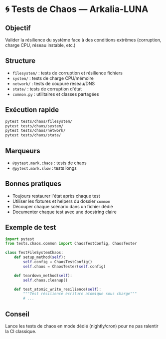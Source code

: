 # 🌀 Tests de Chaos — Arkalia-LUNA

## Objectif
Valider la résilience du système face à des conditions extrêmes (corruption, charge CPU, réseau instable, etc.)

## Structure
- `filesystem/` : tests de corruption et résilience fichiers
- `system/` : tests de charge CPU/mémoire
- `network/` : tests de coupure réseau/DNS
- `state/` : tests de corruption d'état
- `common.py` : utilitaires et classes partagées

## Exécution rapide
```bash
pytest tests/chaos/filesystem/
pytest tests/chaos/system/
pytest tests/chaos/network/
pytest tests/chaos/state/
```

## Marqueurs
- `@pytest.mark.chaos` : tests de chaos
- `@pytest.mark.slow` : tests longs

## Bonnes pratiques
- Toujours restaurer l'état après chaque test
- Utiliser les fixtures et helpers du dossier `common`
- Découper chaque scénario dans un fichier dédié
- Documenter chaque test avec une docstring claire

## Exemple de test
```python
import pytest
from tests.chaos.common import ChaosTestConfig, ChaosTester

class TestFileSystemChaos:
    def setup_method(self):
        self.config = ChaosTestConfig()
        self.chaos = ChaosTester(self.config)

    def teardown_method(self):
        self.chaos.cleanup()

    def test_atomic_write_resilience(self):
        """Test résilience écriture atomique sous charge"""
        # ...
```

## Conseil
Lance les tests de chaos en mode dédié (nightly/cron) pour ne pas ralentir la CI classique. 